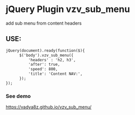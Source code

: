 # jQuery Plugin vzv_sub_menu
add sub menu from content headers
## USE:
```markdown
jQuery(document).ready(function($){
      $('body').vzv_sub_menu({
          'headers' : 'h2, h3',
          'after': true,
          'speed': 800,
          'title': 'Content NAV:',
      });
});
```
### See demo
<a href="https://vadya8z.github.io/vzv_sub_menu/" target="_blank">https://vadya8z.github.io/vzv_sub_menu/</a>
